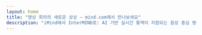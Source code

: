 ```yaml
---
layout: home
title: "영상 회의의 새로운 상상 — mind.com에서 만나보세요"
description: "iMind에서 InterMIND로: AI 기반 실시간 통역이 지원되는 음성 중심 영상 통화"
---
```


<HeroSection
  title="영상 회의의 새로운 상상 <br>— 이제 **mind.com**에서"
  text="iMind에서 InterMIND로: 실시간 음성 번역이 가능한 음성 중심 영상 통화">
<NavButton buttonLabel="Learn More" buttonClass="brand" to="/" />
<NavButton buttonLabel="Assistant" buttonClass="alt" to="/chat" />
</HeroSection>